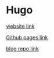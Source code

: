 # Hugo

[website link](https://dilip27m.github.io)

[Github pages link](https://github.com/dilip27m/dilip27m.github.io)

[blog repo link](https://github.com/dilip27m/blog)
